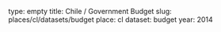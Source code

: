 type: empty
title: Chile / Government Budget
slug: places/cl/datasets/budget
place: cl
dataset: budget
year: 2014
